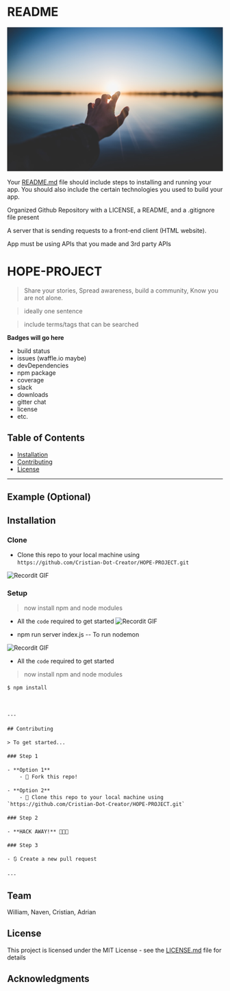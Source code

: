 # README

![ ](Images/photo-1492176273113-2d51f47b23b0.jfif)


Your [README.md](http://readme.md/) file should include steps to installing
and running your app. You should also include the
certain technologies you used to build your app.

Organized Github Repository with a LICENSE, a
README, and a .gitignore file present

A server that is sending requests to a front-end
client (HTML website).

App must be using APIs that you made and 3rd
party APIs



# HOPE-PROJECT

> Share your stories, Spread awareness, build a community, Know you are not alone.

> ideally one sentence

> include terms/tags that can be searched

**Badges will go here**

- build status
- issues (waffle.io maybe)
- devDependencies
- npm package
- coverage
- slack
- downloads
- gitter chat
- license
- etc.



## Table of Contents 
- [Installation](#installation)
- [Contributing](#contributing)
- [License](#license)


---

## Example (Optional)


## Installation

### Clone
- Clone this repo to your local machine using `https://github.com/Cristian-Dot-Creator/HOPE-PROJECT.git`

![Recordit GIF](http://g.recordit.co/sQPBGKhJSg.gif)


### Setup
> now install npm and node modules
- All the `code` required to get started
![Recordit GIF](http://g.recordit.co/Csjr8KXfaT.gif)

- npm run server index.js -- To run nodemon

![Recordit GIF](http://g.recordit.co/X8w48apHpV.gif)

- All the `code` required to get started

> now install npm and node modules

```shell
$ npm install



---

## Contributing

> To get started...

### Step 1

- **Option 1**
    - 🍴 Fork this repo!

- **Option 2**
    - 👯 Clone this repo to your local machine using `https://github.com/Cristian-Dot-Creator/HOPE-PROJECT.git`

### Step 2

- **HACK AWAY!** 🔨🔨🔨

### Step 3

- 🔃 Create a new pull request 

---
```
## Team

William, Naven, Cristian, Adrian  

## License

This project is licensed under the MIT License - see the [LICENSE.md](LICENSE.md) file for details

## Acknowledgments

